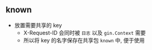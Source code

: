 ## known

- 放置需要共享的 key
  - X-Request-ID 会同时被 `日志` 以及 `gin.Context` 需要
  - 所以将 key 的名字保存在共享包 `known` 中, 便于使用